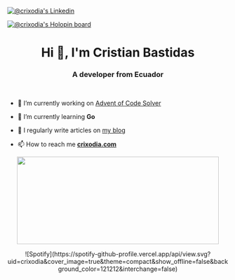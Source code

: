 [![@crixodia's Linkedin](<https://img.shields.io/badge/LinkedIn-0077B5?style=for-the-badge&logo=linkedin&logoColor=white>)](https://www.linkedin.com/in/crixodia)

[![@crixodia's Holopin board](https://holopin.me/crixodia)](https://holopin.io/@crixodia)

<h1 align="center">Hi 🫡, I'm Cristian Bastidas</h1>
<h3 align="center">A developer from Ecuador</h3>

</br>

- 🔭 I’m currently working on [Advent of Code Solver](https://aoc.crixodia.com/)

- 🌱 I’m currently learning **Go**

- 📝 I regularly write articles on [my blog](https://blog.crixodia.com/)

- 📫 How to reach me **[crixodia.com](https://crixodia.com)**

<p align="center">
  <img width="460" height="200" src="https://github-readme-streak-stats.herokuapp.com/?user=crixodia&theme=github-dark-blue&hide_border=true">
</p>

<p align="center">
![Spotify](https://spotify-github-profile.vercel.app/api/view.svg?uid=crixodia&cover_image=true&theme=compact&show_offline=false&background_color=121212&interchange=false)
</p>
